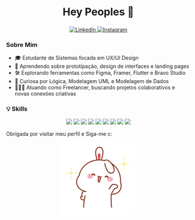 <h1 align="center"> Hey Peoples 🤗</h1>

<h3 align="center" style="font-family: 'Segoe UI', Tahoma, Geneva, Verdana, sans-serif;">

</h3>

<p align="center">
  <a href="https://www.linkedin.com/in/giselealencar/" target="_blank">
    <img src="https://img.shields.io/badge/LinkedIn-0A66C2?style=for-the-badge&logo=linkedin&logoColor=white" alt="LinkedIn"/>
  </a>
  
  <a href="https://www.instagram.com/giisele.alencar_/" target="_blank">
    <img src="https://img.shields.io/badge/Instagram-E4405F?style=for-the-badge&logo=instagram&logoColor=white" alt="Instagram"/>
  </a>
</p>

 ### Sobre Mim
<ul>
  <li>🎓 Estudante de Sistemas focada em UX/UI Design</li>
  <li>🧠 Aprendendo sobre prototipação, design de interfaces e landing pages</li>
  <li>🛠️ Explorando ferramentas como Figma, Framer, Flutter e Bravo Studio</li>
  <li>🔎 Curiosa por Lógica, Modelagem UML e Modelagem de Dados </li>
  <li>👩🏻‍💻 Atuando como Freelancer, buscando projetos colaborativos e novas conexões criativas</li>
</ul>

### 💡 Skills
<p align="center">
<p align="center">  
  <img src="https://img.shields.io/badge/Figma-F24E1E?style=for-the-badge&logo=figma&logoColor=white"/>  
  <img src="https://img.shields.io/badge/Framer-0055FF?style=for-the-badge&logo=framer&logoColor=white"/>  
  <img src="https://img.shields.io/badge/FlutterFlow-D8B4FE?style=for-the-badge&logoColor=white"/>  
  <img src="https://img.shields.io/badge/Bravo%20Studio-A8E6CF?style=for-the-badge&logoColor=black"/>  
  <img src="https://img.shields.io/badge/SQL-4479A1?style=for-the-badge&logo=postgresql&logoColor=white"/>  
  <img src="https://img.shields.io/badge/C-00599C?style=for-the-badge&logo=c&logoColor=white"/>  
  <img src="https://img.shields.io/badge/HTML5-E34F26?style=for-the-badge&logo=html5&logoColor=white"/>  
  <img src="https://img.shields.io/badge/UML-FFFFFF?style=for-the-badge&logoColor=black"/>  
  <img src="https://img.shields.io/badge/Miro-050038?style=for-the-badge&logo=miro&logoColor=FFD02F"/>  
</p>

<p> Obrigada por visitar meu perfil e Siga-me c:
</p>

<p align="center">
  <img src="https://raw.githubusercontent.com/Gisele-Alencar/Gisele-Alencar/refs/heads/main/7945bbcb8d06a234a595c231cd369852.gif" alt="Anime Hi gif waving" width="200"/>
</p>


